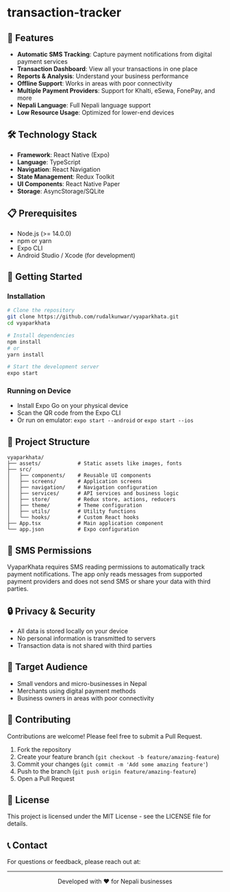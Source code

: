 # transaction-tracker


## 📱 Features

- **Automatic SMS Tracking**: Capture payment notifications from digital payment services
- **Transaction Dashboard**: View all your transactions in one place
- **Reports & Analysis**: Understand your business performance
- **Offline Support**: Works in areas with poor connectivity
- **Multiple Payment Providers**: Support for Khalti, eSewa, FonePay, and more
- **Nepali Language**: Full Nepali language support
- **Low Resource Usage**: Optimized for lower-end devices

## 🛠️ Technology Stack

- **Framework**: React Native (Expo)
- **Language**: TypeScript
- **Navigation**: React Navigation
- **State Management**: Redux Toolkit
- **UI Components**: React Native Paper
- **Storage**: AsyncStorage/SQLite

## 📋 Prerequisites

- Node.js (>= 14.0.0)
- npm or yarn
- Expo CLI
- Android Studio / Xcode (for development)

## 🚀 Getting Started

### Installation

```bash
# Clone the repository
git clone https://github.com/rudalkunwar/vyaparkhata.git
cd vyaparkhata

# Install dependencies
npm install
# or
yarn install

# Start the development server
expo start
```

### Running on Device

- Install Expo Go on your physical device
- Scan the QR code from the Expo CLI
- Or run on emulator: `expo start --android` or `expo start --ios`

## 📁 Project Structure

```
vyaparkhata/
├── assets/            # Static assets like images, fonts
├── src/
│   ├── components/    # Reusable UI components
│   ├── screens/       # Application screens
│   ├── navigation/    # Navigation configuration
│   ├── services/      # API services and business logic
│   ├── store/         # Redux store, actions, reducers
│   ├── theme/         # Theme configuration
│   ├── utils/         # Utility functions
│   └── hooks/         # Custom React hooks
├── App.tsx            # Main application component
└── app.json           # Expo configuration
```

## 📱 SMS Permissions

VyaparKhata requires SMS reading permissions to automatically track payment notifications. The app only reads messages from supported payment providers and does not send SMS or share your data with third parties.

## 🔒 Privacy & Security

- All data is stored locally on your device
- No personal information is transmitted to servers
- Transaction data is not shared with third parties

## 👥 Target Audience

- Small vendors and micro-businesses in Nepal
- Merchants using digital payment methods
- Business owners in areas with poor connectivity

## 🤝 Contributing

Contributions are welcome! Please feel free to submit a Pull Request.

1. Fork the repository
2. Create your feature branch (`git checkout -b feature/amazing-feature`)
3. Commit your changes (`git commit -m 'Add some amazing feature'`)
4. Push to the branch (`git push origin feature/amazing-feature`)
5. Open a Pull Request

## 📄 License

This project is licensed under the MIT License - see the LICENSE file for details.

## 📞 Contact

For questions or feedback, please reach out at:

---

<p align="center">
  Developed with ❤️ for Nepali businesses
</p>
